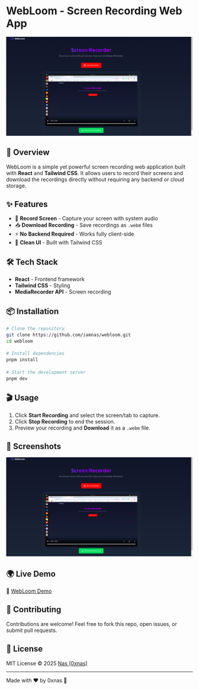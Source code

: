 # WebLoom - Screen Recording Web App

![WebLoom](./public/banner.png)

## 🚀 Overview
WebLoom is a simple yet powerful screen recording web application built with **React** and **Tailwind CSS**. It allows users to record their screens and download the recordings directly without requiring any backend or cloud storage.

## ✨ Features
- 🎥 **Record Screen** - Capture your screen with system audio
- 📥 **Download Recording** - Save recordings as `.webm` files
- ⚡ **No Backend Required** - Works fully client-side
- 🎨 **Clean UI** - Built with Tailwind CSS

## 🛠 Tech Stack
- **React** - Frontend framework
- **Tailwind CSS** - Styling
- **MediaRecorder API** - Screen recording

## 📦 Installation
```sh
# Clone the repository
git clone https://github.com/iamnas/webloom.git
cd webloom

# Install dependencies
pnpm install

# Start the development server
pnpm dev
```

## 🎬 Usage
1. Click **Start Recording** and select the screen/tab to capture.
2. Click **Stop Recording** to end the session.
3. Preview your recording and **Download** it as a `.webm` file.

## 📸 Screenshots

![WebLoom](./public/banner.png)

## 🌍 Live Demo
🔗 [WebLoom Demo](./public/recording.webm) 

## 🤝 Contributing
Contributions are welcome! Feel free to fork this repo, open issues, or submit pull requests.

## 📜 License
MIT License © 2025 [Nas (0xnas)](https://github.com/iamnas)

---
Made with ❤️ by 0xnas 🚀

